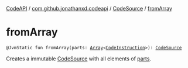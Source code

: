 [CodeAPI](../../index.md) / [com.github.jonathanxd.codeapi](../index.md) / [CodeSource](index.md) / [fromArray](.)

# fromArray

`@JvmStatic fun fromArray(parts: `[`Array`](https://kotlinlang.org/api/latest/jvm/stdlib/kotlin/-array/index.html)`<`[`CodeInstruction`](../-code-instruction.md)`>): `[`CodeSource`](index.md)

Creates a immutable [CodeSource](index.md) with all elements of [parts](from-array.md#com.github.jonathanxd.codeapi.CodeSource.Companion$fromArray(kotlin.Array((com.github.jonathanxd.codeapi.CodeInstruction)))/parts).

